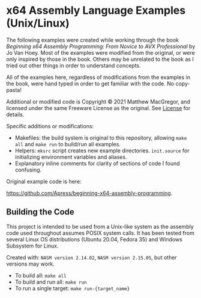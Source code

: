 # x64 Assembly Language Examples (Unix/Linux)

The following examples were created while working through the book *Beginning
x64 Assembly Programming: From Novice to AVX Professional* by Jo Van Hoey. Most
of the examples were modified from the original, or were only inspired by those
in the book. Others may be unrelated to the book as I tried out other things in
order to understand concepts.

All of the examples here, regardless of modifications from the examples in the
book, were hand typed in order to get familiar with the code. No copy-pasta!

Additional or modified code is Copyright &copy; 2021 Matthew MacGregor, and
licensed under the same Freeware License as the original. See
[License](LICENSE.txt) for details.

Specific additions or modifications:
- Makefiles: the build system is original to this repository, allowing 
  `make all` and `make run` to build/run all examples.
- Helpers: `mksrc` script creates new example directories. `init.source` for
  initializing environment variables and aliases.
- Explanatory inline comments for clarity of sections of code I found
  confusing.

Original example code is here:

https://github.com/Apress/beginning-x64-assembly-programming.

## Building the Code

This project is intended to be used from a Unix-like system as the assembly
code used throughout assumes POSIX system calls. It has been tested from
several Linux OS distributions (Ubuntu 20.04, Fedora 35) and Windows Subsystem
for Linux.

Created with: `NASM version 2.14.02`, `NASM version 2.15.05`, but other versions may work.

- To build all: `make all`
- To build and run all: `make run`
- To run a single target: `make run-{target_name}`

